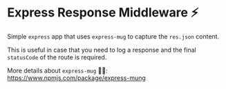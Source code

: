 # Express Response Middleware ⚡

Simple `express` app that uses `express-mug` to capture the `res.json` content.

This is useful in case that you need to log a response and the final `statusCode` of the route is required.

More details about `express-mug` 👩‍💻:
https://www.npmjs.com/package/express-mung